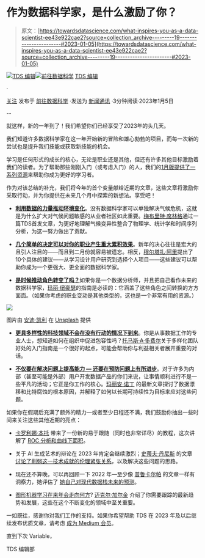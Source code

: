 # 作为数据科学家，是什么激励了你？

> 原文：[https://towardsdatascience.com/what-inspires-you-as-a-data-scientist-ee43e922cae2?source=collection_archive---------19-----------------------#2023-01-05](https://towardsdatascience.com/what-inspires-you-as-a-data-scientist-ee43e922cae2?source=collection_archive---------19-----------------------#2023-01-05)

[](https://towardsdatascience.medium.com/?source=post_page-----ee43e922cae2--------------------------------)[![TDS 编辑](../Images/4b2d1beaf4f6dcf024ffa6535de3b794.png)](https://towardsdatascience.medium.com/?source=post_page-----ee43e922cae2--------------------------------)[](https://towardsdatascience.com/?source=post_page-----ee43e922cae2--------------------------------)[![前往数据科学](../Images/a6ff2676ffcc0c7aad8aaf1d79379785.png)](https://towardsdatascience.com/?source=post_page-----ee43e922cae2--------------------------------) [TDS 编辑](https://towardsdatascience.medium.com/?source=post_page-----ee43e922cae2--------------------------------)

·

[关注](https://medium.com/m/signin?actionUrl=https%3A%2F%2Fmedium.com%2F_%2Fsubscribe%2Fuser%2F7e12c71dfa81&operation=register&redirect=https%3A%2F%2Ftowardsdatascience.com%2Fwhat-inspires-you-as-a-data-scientist-ee43e922cae2&user=TDS+Editors&userId=7e12c71dfa81&source=post_page-7e12c71dfa81----ee43e922cae2---------------------post_header-----------) 发布于 [前往数据科学](https://towardsdatascience.com/?source=post_page-----ee43e922cae2--------------------------------) ·发送为 [新闻通讯](/newsletter?source=post_page-----ee43e922cae2--------------------------------) ·3分钟阅读·2023年1月5日[](https://medium.com/m/signin?actionUrl=https%3A%2F%2Fmedium.com%2F_%2Fvote%2Ftowards-data-science%2Fee43e922cae2&operation=register&redirect=https%3A%2F%2Ftowardsdatascience.com%2Fwhat-inspires-you-as-a-data-scientist-ee43e922cae2&user=TDS+Editors&userId=7e12c71dfa81&source=-----ee43e922cae2---------------------clap_footer-----------)

--

[](https://medium.com/m/signin?actionUrl=https%3A%2F%2Fmedium.com%2F_%2Fbookmark%2Fp%2Fee43e922cae2&operation=register&redirect=https%3A%2F%2Ftowardsdatascience.com%2Fwhat-inspires-you-as-a-data-scientist-ee43e922cae2&source=-----ee43e922cae2---------------------bookmark_footer-----------)

就这样，新的一年到了！我们希望你们已经享受了2023年的头几天。

我们知道许多数据科学家在这一年开始新的冒险和雄心勃勃的项目，而每一次新的尝试也是提升我们技能或获取新技能的机会。

学习是任何形式的成长的核心，无论是职业还是其他，但还有许多其他目标激励着我们的读者。为了帮助那些刚刚入门（或考虑入门）的人，我们的[1月版提供了一系列资源](/january-edition-becoming-better-learners-a595626554d6)来帮助你成为更好的学习者。

作为对该总结的补充，我们将今年的首个变量献给近期的文章，这些文章将激励你采取行动，并为你提供在未来几个月中探索的新想法。享受吧！

+   [**利用数据的力量推动环境变化**](/understanding-climate-variability-d987097b5bc7)。没有数据科学家可以单独解决气候危机，这就是为什么扩大对气候问题敏感的从业者社区如此重要。[梅布里特·席林格](https://medium.com/u/dba4029558b7?source=post_page-----ee43e922cae2--------------------------------)通过一篇TDS首发文章，为更好地理解气候变异性整合了物理学、统计学和时间序列分析，为这一努力做出了贡献。

+   [**几个简单的决定可以对你的职业产生重大累积效果**](/10-simple-things-you-can-do-to-improve-your-data-science-skills-in-2023-af274dc513da)。新年的决心往往是宏大的且引人注目的——而且到二月份就容易被遗忘。相反，[穆尔塔扎·阿里](https://medium.com/u/607fa603b7ce?source=post_page-----ee43e922cae2--------------------------------)提出了10个具体的建议——从学习设计用户研究到选择个人项目——这些建议可以帮助你成为一个更强大、更全面的数据科学家。

+   [**是时候推动角色转变了吗？**](/making-the-jump-from-data-analyst-to-data-scientist-in-2023-74e2cf7fc139)如果你是一个数据分析师，并且把自己看作未来的数据科学家，[玛丽·纽豪瑟](https://medium.com/u/6b27bdb820b9?source=post_page-----ee43e922cae2--------------------------------)的指南是必读的：它涵盖了这些角色之间转换的方方面面。（如果你考虑的职业变动是其他类型的，这也是一个非常有用的资源。）

![](../Images/387f2d63df4811cd6dfbdcd3356d31a7.png)

图片由 [安迪·凯利](https://unsplash.com/@askkell?utm_source=medium&utm_medium=referral) 在 [Unsplash](https://unsplash.com/?utm_source=medium&utm_medium=referral) 提供

+   [**更具多样性的科技领域不会在没有行动的情况下到来**](/the-value-of-diversity-in-tech-c37d3b0d60c7)。你是从事数据工作的专业人士，想知道如何在组织中促进包容性吗？[托马斯·A·多费尔](https://medium.com/u/7c54f9b62b90?source=post_page-----ee43e922cae2--------------------------------)关于多样化团队好处的入门指南是一个很好的起点，可能会帮助你与利益相关者展开重要的对话。

+   [**不仅要在解决问题上提高能力 — 还要在预防问题上有所进步**](/sssneaky-data-problems-that-creep-in-over-time-9394da10b9c9)。对于许多为内部（甚至可能是外部）用户开发数据产品的你们来说，让事情顺利进行不是一些平凡的活动；它正是你工作的核心。[玛丽安·诺丁](https://medium.com/u/929a3612398a?source=post_page-----ee43e922cae2--------------------------------) 的最新文章探讨了数据漂移和比特腐蚀的根本原因，并解释了如何以长期可持续性为目标来应对这些问题。

如果你在假期后充满了额外的精力—或者至少日程还不满，我们鼓励你抽出一些时间来关注这些其他近期的亮点：

+   [卡罗利娜·本托](https://medium.com/u/e960c0367546?source=post_page-----ee43e922cae2--------------------------------) 带来了一份新的易于跟随（同时也非常详尽）的教程，这次讲解了 [ROC 分析和曲线下面积](/roc-analysis-and-the-auc-area-under-the-curve-404803b694b9)。

+   关于 AI 生成艺术的辩论在 2023 年肯定会继续激烈；[史蒂夫·丹尼斯](https://medium.com/u/150c3b7f6784?source=post_page-----ee43e922cae2--------------------------------) 的文章 [讨论了削弱这一技术成就的伦理紧张关系](/the-ai-art-debate-excitement-fear-and-ethics-c04d30f338da)，以及解决这些问题的思路。

+   现在还不算晚，可以再回顾一下 2022 年—至少像 [普鲁卡尔帕](https://medium.com/u/38a5ef6ab673?source=post_page-----ee43e922cae2--------------------------------) 的文章一样有洞察力，她评估了 [她自己对现代数据栈未来的预测](/what-i-got-wrong-looking-back-at-my-2022-predictions-for-the-modern-data-stack-f18a2b94f9f6)。

+   [图形机器学习在来年会走向何方](/graph-ml-in-2023-the-state-of-affairs-1ba920cb9232)? [迈克尔·加尔金](https://medium.com/u/4d4f8ddd1e68?source=post_page-----ee43e922cae2--------------------------------) 介绍了你需要跟踪的最新趋势和发展，这些在这个不断变化的领域中至关重要。

一如既往，感谢你对我们工作的支持。如果你希望帮助 TDS 在 2023 年及以后继续发布优质文章，请考虑 [成为 Medium 会员](https://bit.ly/tds-membership)。

直到下次 Variable，

TDS 编辑部
